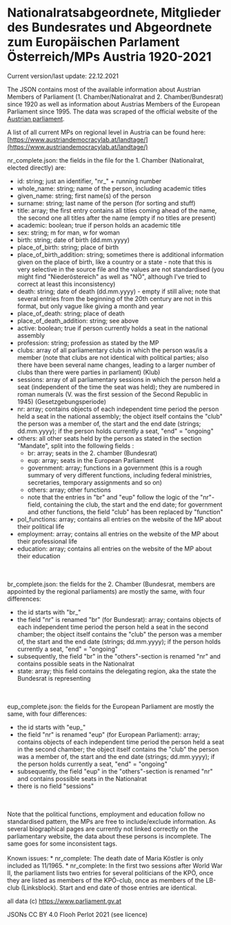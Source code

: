 # Nationalratsabgeordnete, Mitglieder des Bundesrates und Abgeordnete zum Europäischen Parlament Österreich/MPs Austria 1920-2021
Current version/last update: 22.12.2021

The JSON contains most of the available information about Austrian Members of Parliament (1. Chamber/Nationalrat and 2. Chamber/Bundesrat) since 1920 as well as information about Austrias Members of the European Parliament since 1995. The data was scraped of the official website of the [Austrian parliament](https://www.parlament.gv.at).

A list of all current MPs on regional level in Austria can be found here: [https://www.austriandemocracylab.at/landtage/](https://www.austriandemocracylab.at/landtage/)

nr_complete.json: the fields in the file for the 1. Chamber (Nationalrat, elected directly) are:

* id: string; just an identifier, "nr_" + running number
* whole_name: string; name of the person, including academic titles
* given_name: string; first name(s) of the person
* surname: string; last name of the person (for sorting and stuff)
* title: array; the first entry contains all titles coming ahead of the name, the second one all titles after the name (empty if no titles are present)
* academic: boolean; true if person holds an academic title
* sex: string; m for man, w for woman
* birth: string; date of birth (dd.mm.yyyy)
* place_of_birth: string; place of birth
* place_of_birth_addition: string; sometimes there is additional information given on the place of birth, like a country or a state - note that this is very selective in the source file and the values are not standardised (you might find "Niederöstereich" as well as "NÖ", although I've tried to correct at least this inconsistency)
* death: string; date of death (dd.mm.yyyy) - empty if still alive; note that several entries from the beginning of the 20th century are not in this format, but only vague like giving a month and year
* place_of_death: string; place of death
* place_of_death_addition: string; see above
* active: boolean; true if person currently holds a seat in the national assembly
* profession: string; profession as stated by the MP
* clubs: array of all parliamentary clubs in which the person was/is a member (note that clubs are not identical with political parties; also there have been several name changes, leading to a larger number of clubs than there were parties in parliament) (Klub)
* sessions: array of all parliamentary sessions in which the person held a seat (independent of the time the seat was held); they are numbered in roman numerals (V. was the first session of the Second Republic in 1945) (Gesetzgebungsperiode)
* nr: array; contains objects of each independent time period the person held a seat in the national assembly; the object itself contains the "club" the person was a member of, the start and the end date (strings; dd.mm.yyyy); if the person holds currently a seat, "end" = "ongoing"
* others: all other seats held by the person as stated in the section "Mandate", split into the following fields :
    * br: array; seats in the 2. chamber (Bundesrat)
    * eup: array; seats in the European Parliament
    * government: array; functions in a government (this is a rough summary of very different functions, including federal ministries, secretaries, temporary assignments and so on)
    * others: array; other functions
    * note that the entries in "br" and "eup" follow the logic of the "nr"-field, containing the club, the start and the end date; for government and other functions, the field "club" has been replaced by "function"
* pol_functions: array; contains all entries on the website of the MP about their political life
* employment: array; contains all entries on the website of the MP about their professional life
* education: array; contains all entries on the website of the MP about their education

<br>
<br>
br_complete.json: the fields for the 2. Chamber (Bundesrat, members are appointed by the regional parliaments) are mostly the same, with four differences:

* the id starts with "br_"
* the field "nr" is renamed "br" (for Bundesrat): array; contains objects of each independent time period the person held a seat in the second chamber; the object itself contains the "club" the person was a member of, the start and the end date (strings; dd.mm.yyyy); if the person holds currently a seat, "end" = "ongoing"
* subsequently, the field "br" in the "others"-section is renamed "nr" and contains possible seats in the Nationalrat
* state: array; this field contains the delegating region, aka the state the Bundesrat is representing

<br>
<br>
eup_complete.json: the fields for the European Parliament are mostly the same, with four differences:

* the id starts with "eup_"
* the field "nr" is renamed "eup" (for European Parliament): array; contains objects of each independent time period the person held a seat in the second chamber; the object itself contains the "club" the person was a member of, the start and the end date (strings; dd.mm.yyyy); if the person holds currently a seat, "end" = "ongoing"
* subsequently, the field "eup" in the "others"-section is renamed "nr" and contains possible seats in the Nationalrat
* there is no field "sessions"

<br>
<br>
Note that the political functions, employment and education follow no standardised pattern, the MPs are free to include/exclude information. As several biographical pages are currently not linked correctly on the parliamentary website, the data about these persons is incomplete. The same goes for some inconsistent tags. 
<br>
<br>
Known issues:
* nr_complete: The death date of Maria Köstler is only included as 11/1965.
* nr_complete: In the first two sessions after World War II, the parliament lists two entries for several politicians of the KPÖ, once they are listed as members of the KPÖ-club, once as members of the LB-club (Linksblock). Start and end date of those entries are identical.

all data (c) https://www.parliament.gv.at

JSONs CC BY 4.0 Flooh Perlot 2021 (see licence)
